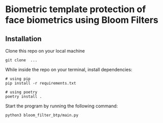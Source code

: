 # Biometric template protection of face biometrics using Bloom Filters

## Installation

Clone this repo on your local machine

    git clone  ...

While inside the repo on your terminal, install dependencies:

    # using pip
    pip install -r requirements.txt 

    # using poetry
    poetry install .

Start the program by running the following command:

    python3 bloom_filter_btp/main.py

